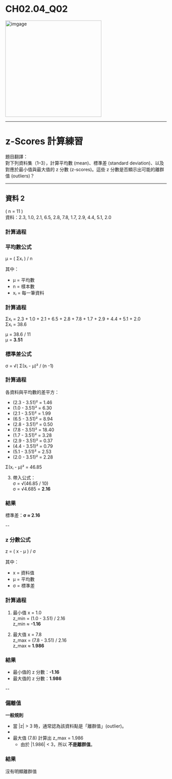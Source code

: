 # CH02.04_Q02

<img width="300" height="300" alt="imgage" src="https://github.com/user-attachments/assets/fecd95f6-005c-45cd-87d4-632be88702de"/>

------------------

# z-Scores 計算練習

題目翻譯：  
對下列資料集（1–3），計算平均數 (mean)、標準差 (standard deviation)、以及對應於最小值與最大值的 z 分數 (z-scores)。這些 z 分數是否顯示出可能的離群值 (outliers)？

---

## 資料 2  
\( n = 11 \)  
資料：2.3, 1.0, 2.1, 6.5, 2.8, 7.8, 1.7, 2.9, 4.4, 5.1, 2.0  

### 計算過程

### 平均數公式
μ = ( Σxᵢ ) / n  

其中：  
- μ = 平均數  
- n = 樣本數  
- xᵢ = 每一筆資料  

### 計算過程
Σxᵢ = 2.3 + 1.0 + 2.1 + 6.5 + 2.8 + 7.8 + 1.7 + 2.9 + 4.4 + 5.1 + 2.0  
Σxᵢ = 38.6  

μ = 38.6 / 11  
μ = **3.51**

### 標準差公式

σ = √( Σ(xᵢ - μ)² / (n -1)

### 計算過程

各資料與平均數的差平方：  
   - (2.3 - 3.51)² = 1.46  
   - (1.0 - 3.51)² = 6.30  
   - (2.1 - 3.51)² = 1.99  
   - (6.5 - 3.51)² = 8.94  
   - (2.8 - 3.51)² = 0.50  
   - (7.8 - 3.51)² = 18.40  
   - (1.7 - 3.51)² = 3.28  
   - (2.9 - 3.51)² = 0.37  
   - (4.4 - 3.51)² = 0.79  
   - (5.1 - 3.51)² = 2.53  
   - (2.0 - 3.51)² = 2.28  

   Σ(xᵢ - μ)² = 46.85

3. 帶入公式：  
   σ = √(46.85 / 10)  
   σ = √4.685 = **2.16**

### 結果

標準差：**σ ≈ 2.16**

 --
### z 分數公式
z = ( x - μ ) / σ  

其中：  
- x = 資料值  
- μ = 平均數  
- σ = 標準差  

### 計算過程
1. 最小值 x = 1.0  
   z_min = (1.0 - 3.51) / 2.16  
   z_min ≈ **-1.16**

2. 最大值 x = 7.8  
   z_max = (7.8 - 3.51) / 2.16  
   z_max ≈ **1.986**

### 結果
- 最小值的 z 分數：**-1.16**  
- 最大值的 z 分數：**1.986**

--
### 偏離值

 **一般規則**  
   - 當 |z| > 3 時，通常認為該資料點是「離群值」(outlier)。
   - 
- 最大值 (7.8) 計算出 z_max = 1.986  
  - 由於 |1.986| < 3，所以 **不是離群值**。

 ### 結果

 沒有明顯離群值
